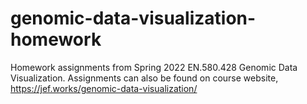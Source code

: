 # genomic-data-visualization-homework

Homework assignments from Spring 2022 EN.580.428 Genomic Data Visualization. Assignments can also be found on course website, https://jef.works/genomic-data-visualization/
